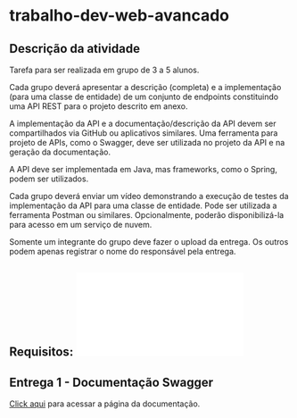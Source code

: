 # trabalho-dev-web-avancado

## Descrição da atividade
Tarefa para ser realizada em grupo de 3 a 5 alunos.

Cada grupo deverá apresentar a descrição (completa) e a implementação (para uma classe de entidade) de um conjunto de endpoints constituindo uma API REST para o projeto descrito em anexo.

A implementação da API e a documentação/descrição da API devem ser compartilhados via GitHub ou aplicativos similares. Uma ferramenta para projeto de APIs, como o Swagger, deve ser utilizada no projeto da API e na geração da documentação.

A API deve ser implementada em Java, mas frameworks, como o Spring, podem ser utilizados.

Cada grupo deverá enviar um vídeo demonstrando a execução de testes da implementação da API para uma classe de entidade. Pode ser utilizada a ferramenta Postman ou similares. Opcionalmente, poderão disponibilizá-la para acesso em um serviço de nuvem.

Somente um integrante do grupo deve fazer o upload da entrega. Os outros podem apenas registrar o nome do responsável pela entrega.

Requisitos: [![PDF](Trabalho_de_DWA.pdf)](Trabalho_de_DWA.pdf)
-----------

## Entrega 1 - Documentação Swagger

[Click aqui](https://alexsilva-dev.github.io/trabalho-dev-web-avancado/) para acessar a página da documentação.
